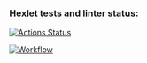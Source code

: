### Hexlet tests and linter status:
[![Actions Status](https://github.com/Krissisp/devops-for-programmers-project-74/workflows/hexlet-check/badge.svg)](https://github.com/Krissisp/devops-for-programmers-project-74/actions)

[![Workflow](https://github.com/Krissisp/devops-for-programmers-project-74/actions/workflows/push.yml/badge.svg)](https://github.com/Krissisp/devops-for-programmers-project-74/actions)